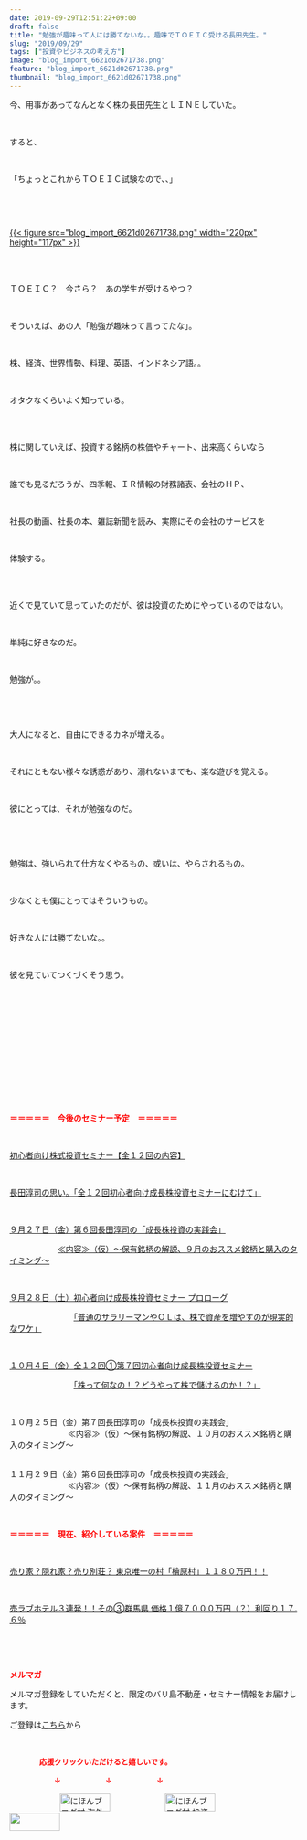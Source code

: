 ```yaml
---
date: 2019-09-29T12:51:22+09:00
draft: false
title: "勉強が趣味って人には勝てないな。。趣味でＴＯＥＩＣ受ける長田先生。"
slug: "2019/09/29"
tags: ["投資やビジネスの考え方"]
image: "blog_import_6621d02671738.png"
feature: "blog_import_6621d02671738.png"
thumbnail: "blog_import_6621d02671738.png"
---
```

<p>今、用事があってなんとなく株の長田先生とＬＩＮＥしていた。</p><p> </p><p>すると、</p><p> </p><p>「ちょっとこれからＴＯＥＩＣ試験なので、、」</p><p> </p><p> </p><p><a href="blog_import_6621d02671738.png">{{< figure src="blog_import_6621d02671738.png" width="220px" height="117px" >}}</a></p><p> </p><p><br/>ＴＯＥＩＣ？　今さら？　あの学生が受けるやつ？</p><p> </p><p>そういえば、あの人「勉強が趣味って言ってたな」。</p><p> </p><p>株、経済、世界情勢、料理、英語、インドネシア語。。</p><p> </p><p>オタクなくらいよく知っている。</p><p> </p><p><br/>株に関していえば、投資する銘柄の株価やチャート、出来高くらいなら</p><p> </p><p>誰でも見るだろうが、四季報、ＩＲ情報の財務諸表、会社のＨＰ、</p><p> </p><p>社長の動画、社長の本、雑誌新聞を読み、実際にその会社のサービスを</p><p> </p><p>体験する。</p><p> </p><p><br/>近くで見ていて思っていたのだが、彼は投資のためにやっているのではない。</p><p> </p><p>単純に好きなのだ。</p><p> </p><p>勉強が。。</p><p> </p><p> </p><p>大人になると、自由にできるカネが増える。</p><p> </p><p>それにともない様々な誘惑があり、溺れないまでも、楽な遊びを覚える。</p><p> </p><p>彼にとっては、それが勉強なのだ。</p><p> </p><p> </p><p>勉強は、強いられて仕方なくやるもの、或いは、やらされるもの。</p><p> </p><p>少なくとも僕にとってはそういうもの。</p><p> </p><p>好きな人には勝てないな。。</p><p> </p><p>彼を見ていてつくづくそう思う。</p><p> </p><p> </p><p> </p><p> </p><p> </p><p> </p><p> </p><p><span style="font-weight: bold;"><span style="color: rgb(255, 0, 0);">＝＝＝＝＝　今後のセミナー予定　＝＝＝＝＝</span></span></p><p> </p><p><a href="entry-12526587328.html" target="_blank">初心者向け株式投資セミナー【全１２回の内容】</a></p><p> </p><p><span style="color: rgb(255, 0, 0);"><a href="entry-12526985641.html" target="_blank">長田淳司の思い。「全１２回初心者向け成長株投資セミナーにむけて」</a></span></p><p> </p><p><a href="entry-12529277005.html" target="_blank">９月２７日（金）第６回長田淳司の「成長株投資の実践会」</a>       </p><p>　　　　　　<a href="entry-12529277005.html" target="_blank">≪内容≫（仮）～保有銘柄の解説、９月のおススメ銘柄と購入のタイミング～</a></p><p> </p><p><a href="index.html" target="_blank">９月２８日（土）初心者向け成長株投資セミナー プロローグ</a></p><p>　　　　　　　　<a href="index.html" target="_blank">「普通のサラリーマンやＯＬは、株で資産を増やすのが現実的なワケ」</a></p><p> </p><p><a href="entry-12526711173.html" target="_blank">１０月４日（金）全１２回①第７回初心者向け成長株投資セミナー</a></p><p>　　　　　　　　<a href="entry-12526711173.html" target="_blank">「株って何なの！？どうやって株で儲けるのか！？」</a></p><p> </p><p>１０月２５日（金）第７回長田淳司の「成長株投資の実践会」<br/> 　　　　　　　≪内容≫（仮）～保有銘柄の解説、１０月のおススメ銘柄と購入のタイミング～</p><p><br/>１１月２９日（金）第６回長田淳司の「成長株投資の実践会」<br/> 　　　　　　　≪内容≫（仮）～保有銘柄の解説、１１月のおススメ銘柄と購入のタイミング～</p><p> </p><p><span style="font-weight: bold;"><span style="color: rgb(255, 0, 0);">＝＝＝＝＝　現在、紹介している案件　＝＝＝＝＝</span></span></p><p> </p><p><a href="entry-12500415311.html" target="_blank">売り家？隠れ家？売り別荘？ 東京唯一の村「檜原村」１１８０万円！！</a></p><p> </p><p><a href="entry-12504218353.html" target="_blank">売ラブホテル３連発！！その③群馬県 価格１億７０００万円（？）利回り１７.６％</a></p><p> </p><p> </p><p><span style="font-weight: bold;"><span style="color: rgb(255, 0, 0);">メルマガ</span></span></p><p>メルマガ登録をしていただくと、限定のバリ島不動産・セミナー情報をお届けします。</p><p>ご登録は<a href="f9eeVI" target="_blank">こちら</a>から</p><p style="text-align: center;"> </p><p><font color="#ff0000" size="2"><strong>　　　　応援クリックいただけると嬉しいです。</strong></font></p><p><font color="#ff0000" size="2"><strong>　　　　　　↓　　　　　　↓　　　　　　↓</strong></font></p><p><a href="ranking.html?p_cid=01260127" id="&amp;blogmura_banner"><img alt="にほんブログ村 海外生活ブログ バリ島情報へ" border="0" height="31" src="data:image/svg+xml;charset=utf-8,%3Csvg%20xmlns%3D%22http%3A%2F%2Fwww.w3.org%2F2000%2Fsvg%22%20title%3D%22Placeholder%20for%20Images%22%20role%3D%22presentation%22%20viewBox%3D%220%200%2088%2031%22%20%2F%3E" width="88" data-src="//overseas.blogmura.com/bali/img/bali88_31.gif" style="aspect-ratio: auto 88 / 31;"/><noscript><img alt="にほんブログ村 海外生活ブログ バリ島情報へ" border="0" height="31" src="//overseas.blogmura.com/bali/img/bali88_31.gif" width="88"></noscript></a>  <a href="ranking.html?p_cid=01260127" id="&amp;blogmura_banner"><img alt="にほんブログ村 投資ブログ 不動産投資へ" border="0" height="31" src="data:image/svg+xml;charset=utf-8,%3Csvg%20xmlns%3D%22http%3A%2F%2Fwww.w3.org%2F2000%2Fsvg%22%20title%3D%22Placeholder%20for%20Images%22%20role%3D%22presentation%22%20viewBox%3D%220%200%2088%2031%22%20%2F%3E" width="88" data-src="//investment.blogmura.com/hudousantoushi/img/hudousantoushi88_31.gif" style="aspect-ratio: auto 88 / 31;"/><noscript><img alt="にほんブログ村 投資ブログ 不動産投資へ" border="0" height="31" src="//investment.blogmura.com/hudousantoushi/img/hudousantoushi88_31.gif" width="88"></noscript></a> <a href="link.php?1804582" title="人気ブログランキングへ"><img border="0" height="31" src="data:image/svg+xml;charset=utf-8,%3Csvg%20xmlns%3D%22http%3A%2F%2Fwww.w3.org%2F2000%2Fsvg%22%20title%3D%22Placeholder%20for%20Images%22%20role%3D%22presentation%22%20viewBox%3D%220%200%2088%2031%22%20%2F%3E" width="88" data-src="https://blog.with2.net/img/banner/banner_22.gif" style="aspect-ratio: auto 88 / 31;"/><noscript><img border="0" height="31" src="https://blog.with2.net/img/banner/banner_22.gif" width="88"></noscript></a></p>

